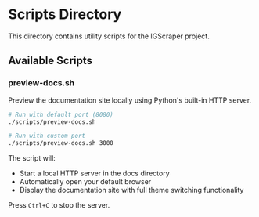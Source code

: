 # Scripts Directory

This directory contains utility scripts for the IGScraper project.

## Available Scripts

### preview-docs.sh

Preview the documentation site locally using Python's built-in HTTP server.

```bash
# Run with default port (8080)
./scripts/preview-docs.sh

# Run with custom port
./scripts/preview-docs.sh 3000
```

The script will:
- Start a local HTTP server in the docs directory
- Automatically open your default browser
- Display the documentation site with full theme switching functionality

Press `Ctrl+C` to stop the server.